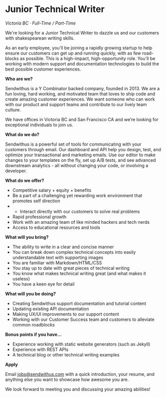 Junior Technical Writer
===

_Victoria BC &middot; Full-Time / Part-Time_

We're looking for a Junior Technical Writer to dazzle us and our customers with shakespearean writing skills.

As an early employee, you'll be joining a rapidly growing startup to help ensure our customers can get up and running quickly, with as few road-blocks as possible. This is a high-impact, high-opportunity role. You'll be working with modern support and documentation technologies to build the best possible customer experiences.

<!-- more -->

__Who are we?__

Sendwithus is a Y Combinator backed company, founded in 2013. We are a fun loving, hard working, and motivated team that loves to ship code and create amazing customer experiences. We want someone who can work with our product and support teams and contribute to our lively team culture.

We have offices in Victoria BC and San Francisco CA and we’re looking for exceptional individuals to join us.

__What do we do?__

Sendwithus is a powerful set of tools for communicating with your customers through email. Our dashboard and API help you design, test, and optimize your transactional and marketing emails. Use our editor to make changes to your templates on the fly, set up A/B tests, and see advanced downstream analytics - all without changing your code, or involving a developer.

__What do we offer?__

* Competitive salary + equity + benefits
* Be a part of a challenging yet rewarding work environment that promotes self direction
* * Interact directly with our customers to solve real problems
* Rapid professional growth
* Work with an amazing team of like minded hackers and tech nerds
* Access to educational resources and tools

__What will you bring?__

* The ability to write in a clear and concise manner
* You can break down complex technical concepts into easily understandable text with supporting images
* You are familiar with Markdown/HTML/CSS
* You stay up to date with great pieces of technical writing
* You know what makes technical writing great (and what makes it useless)
* You have a keen eye for detail

__What will you be doing?__

* Creating Sendwithus support documentation and tutorial content
* Updating existing API documentation
* Making UX/UI improvements to our support content
* Working with our Customer Success team and customers to alleviate common roadblocks

__Bonus points if you have...__

* Experience working with static website generators (such as Jekyll)
* Experience with REST APIs
* A technical blog or other technical writing examples

__Apply__

Email jobs@sendwithus.com with a quick introduction, your resume, and anything else you want to showcase how awesome you are. 

We look forward to meeting you and discussing your amazing abilities!
